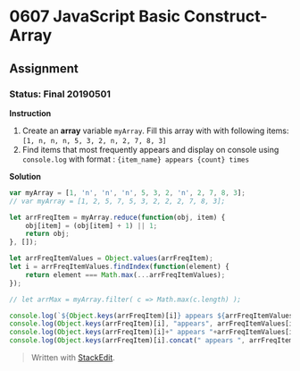 # 0607 JavaScript Basic Construct- Array
## Assignment
### Status: Final 20190501

**Instruction**
 1. Create an **array** variable `myArray`. Fill this array with with following items: `[1, n, n, n, 5, 3, 2, n, 2, 7, 8, 3]`
 2. Find items that most frequently appears and display on console using `console.log` with format : `{item_name} appears {count} times`

**Solution**
```JavaScript
var myArray = [1, 'n', 'n', 'n', 5, 3, 2, 'n', 2, 7, 8, 3];
// var myArray = [1, 2, 5, 7, 5, 3, 2, 2, 2, 7, 8, 3];

let arrFreqItem = myArray.reduce(function(obj, item) {
	obj[item] = (obj[item] + 1) || 1;
	return obj;
}, []);

let arrFreqItemValues = Object.values(arrFreqItem);
let i = arrFreqItemValues.findIndex(function(element) {
	return element === Math.max(...arrFreqItemValues);
});

// let arrMax = myArray.filter( c => Math.max(c.length) );

console.log(`${Object.keys(arrFreqItem)[i]} appears ${arrFreqItemValues[i]} times`); 
console.log(Object.keys(arrFreqItem)[i], "appears", arrFreqItemValues[i], "times");
console.log(Object.keys(arrFreqItem)[i]+" appears "+arrFreqItemValues[i]+" times");
console.log(Object.keys(arrFreqItem)[i].concat(" appears ", arrFreqItemValues[i], " times"));
```

> Written with [StackEdit](https://stackedit.io/).